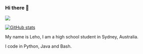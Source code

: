 ### Hi there 👋

![](https://komarev.com/ghpvc/?username=Lehoooo)

[![GitHub stats](https://github-readme-stats.vercel.app/api?username=Lehoooo&show_icons=true)](https://github.com/anuraghazra/github-readme-stats)

My name is Leho, I am a high school student in Sydney, Australia.

I code in Python, Java and Bash.

